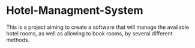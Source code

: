 # Hotel-Managment-System
This is a project aiming to create a software that will manage the available hotel rooms, as well as allowing to book rooms, by several different methods.
